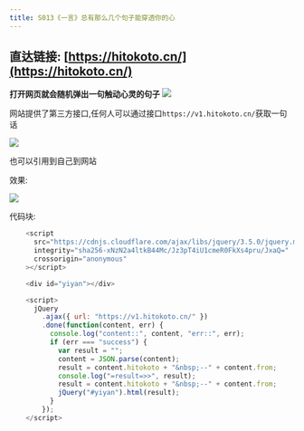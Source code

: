 ```yaml
---
title: S013《一言》总有那么几个句子能穿透你的心
---
```



## 直达链接: [https://hitokoto.cn/](https://hitokoto.cn/)





**打开网页就会随机弹出一句触动心灵的句子**
![](https://www.v2fy.com/asset/0i/OnlineToolsBook/OnlineToolsBookMD/S013_hitokoto.assets/hitokoto-yiyan.png)


网站提供了第三方接口,任何人可以通过接口`https://v1.hitokoto.cn/`获取一句话

![](https://www.v2fy.com/asset/0i/OnlineToolsBook/OnlineToolsBookMD/S013_hitokoto.assets/api.png)


也可以引用到自己到网站

效果:

![](https://www.v2fy.com/asset/0i/OnlineToolsBook/OnlineToolsBookMD/S013_hitokoto.assets/yiyan-001.png)

代码块:

```javascript
    <script
      src="https://cdnjs.cloudflare.com/ajax/libs/jquery/3.5.0/jquery.min.js"
      integrity="sha256-xNzN2a4ltkB44Mc/Jz3pT4iU1cmeR0FkXs4pru/JxaQ="
      crossorigin="anonymous"
    ></script>

    <div id="yiyan"></div>

    <script>
      jQuery
        .ajax({ url: "https://v1.hitokoto.cn/" })
        .done(function(content, err) {
          console.log("content::", content, "err::", err);
          if (err === "success") {
            var result = "";
            content = JSON.parse(content);
            result = content.hitokoto + "&nbsp;--" + content.from;
            console.log("=result=>>", result);
            result = content.hitokoto + "&nbsp;--" + content.from;
            jQuery("#yiyan").html(result);
          }
        });
    </script>
```
